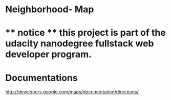 # Neighborhood- Map


# ** notice ** this project is part of the udacity nanodegree fullstack web developer program.
# Documentations 
http://developers.google.com/maps/documentation/directions/
 
